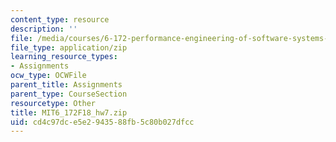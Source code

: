 ```yaml
---
content_type: resource
description: ''
file: /media/courses/6-172-performance-engineering-of-software-systems-fall-2018/cd4c97dce5e2943588fb5c80b027dfcc_MIT6_172F18_hw7.zip
file_type: application/zip
learning_resource_types:
- Assignments
ocw_type: OCWFile
parent_title: Assignments
parent_type: CourseSection
resourcetype: Other
title: MIT6_172F18_hw7.zip
uid: cd4c97dc-e5e2-9435-88fb-5c80b027dfcc
---
```

